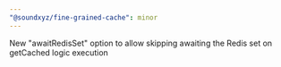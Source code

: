 ```yaml
---
"@soundxyz/fine-grained-cache": minor
---
```


New "awaitRedisSet" option to allow skipping awaiting the Redis set on getCached logic execution
